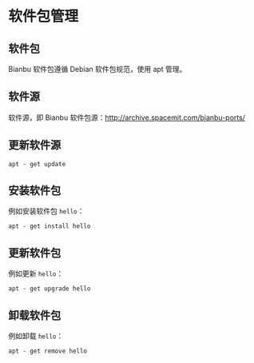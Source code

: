 
# 软件包管理

## 软件包

Bianbu 软件包遵循 Debian 软件包规范，使用 apt 管理。

## 软件源

软件源，即 Bianbu 软件包源：http://archive.spacemit.com/bianbu-ports/

## 更新软件源

```
apt - get update
```

## 安装软件包

例如安装软件包 `hello`：

```
apt - get install hello
```

## 更新软件包

例如更新 `hello`：

```
apt - get upgrade hello
```

## 卸载软件包

例如卸载 `hello`：

```
apt - get remove hello
```